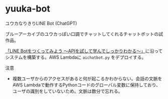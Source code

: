 # yuuka-bot
ユウカなりきりLINE Bot (ChatGPT)

ブルーアーカイブのユウカっぽい口調でチャットしてくれるチャットボットの試作品。

[「LINE Botをつくってみよう ～APIを試して学んでしっかりわかる～」](https://github.com/mochikoAsTech/startLINEBot)に沿ってシステムを構築する。AWS Lambdaに `aichatbot.py` をデプロイする。

注意
- 複数ユーザからのアクセスがあると何が起こるかわからない。会話の文脈をAWS Lambdaで動作するPythonコードのグローバル変数に保持しており、ユーザの識別をしていないため。文脈は数分で忘れる。
